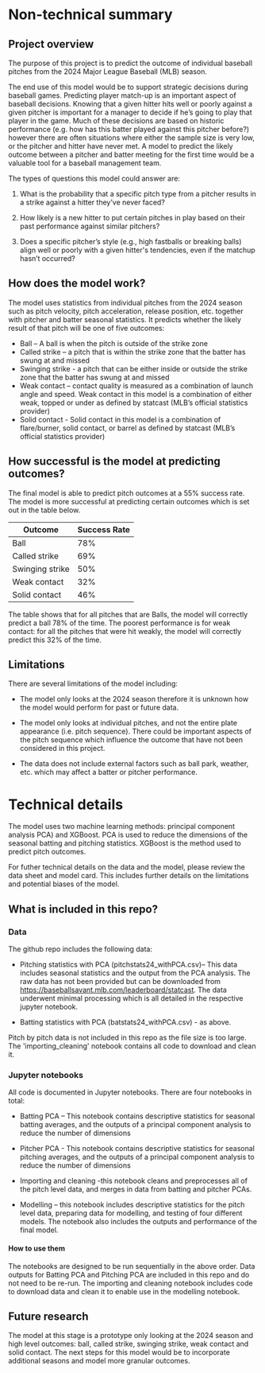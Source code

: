 # Non-technical summary 

## Project overview 

The purpose of this project is to predict the outcome of individual baseball pitches from the 2024 Major League Baseball (MLB) season.   

The end use of this model would be to support strategic decisions during baseball games. Predicting player match-up is an important aspect of baseball decisions. Knowing that a given hitter hits well or poorly against a given pitcher is important for a manager to decide if he’s going to play that player in the game. Much of these decisions are based on historic performance (e.g. how has this batter played against this pitcher before?) however there are often situations where either the sample size is very low, or the pitcher and hitter have never met. A model to predict the likely outcome between a pitcher and batter meeting for the first time would be a valuable tool for a baseball management team.  

The types of questions this model could answer are:  

1. What is the probability that a specific pitch type from a pitcher results in a strike against a hitter they’ve never faced? 

2. How likely is a new hitter to put certain pitches in play based on their past performance against similar pitchers? 

3. Does a specific pitcher’s style (e.g., high fastballs or breaking balls) align well or poorly with a given hitter's tendencies, even if the matchup hasn’t occurred?  

## How does the model work? 

The model uses statistics from individual pitches from the 2024 season such as pitch velocity, pitch acceleration, release position, etc. together with pitcher and batter seasonal statistics. It predicts whether the likely result of that pitch will be one of five outcomes:  

- Ball – A ball is when the pitch is outside of the strike zone 
- Called strike – a pitch that is within the strike zone that the batter has swung at and missed 
- Swinging strike  - a pitch that can be either inside or outside the strike zone that the batter has swung at and missed 
- Weak contact – contact quality is measured as a combination of launch angle and speed. Weak contact in this model is a combination of either weak, topped or under as defined by statcast (MLB’s official statistics provider) 
- Solid contact - Solid contact in this model is a combination of flare/burner, solid contact, or barrel as defined by statcast (MLB’s official statistics provider) 

## How successful is the model at predicting outcomes? 

The final model is able to predict pitch outcomes at a 55% success rate. The model is more successful at predicting certain outcomes which is set out in the table below.  

| Outcome           | Success Rate |
|-------------------|--------------|
| Ball              | 78%          |
| Called strike     | 69%          |
| Swinging strike   | 50%          |
| Weak contact      | 32%          |
| Solid contact     | 46%          |


The table shows that for all pitches that are Balls, the model will correctly predict a ball 78% of the time. The poorest performance is for weak contact: for all the pitches that were hit weakly, the model will correctly predict this 32% of the time.  


## Limitations  

There are several limitations of the model including:  

- The model only looks at the 2024 season therefore it is unknown how the model would perform for past or future data. 

- The model only looks at individual pitches, and not the entire plate appearance (i.e. pitch sequence). There could be important aspects of the pitch sequence which influence the outcome that have not been considered in this project. 

- The data does not include external factors such as ball park, weather, etc. which may affect a batter or pitcher performance. 

 

# Technical details 

The model uses two machine learning methods: principal component analysis PCA) and XGBoost.  PCA is used to reduce the dimensions of the seasonal batting and pitching statistics. XGBoost is the method used to predict pitch outcomes.  

For futher technical details on the data and the model, please review the data sheet and model card.  This includes further details on the limitations and potential biases of the model.  

## What is included in this repo? 

### Data 

The github repo includes the following data: 

- Pitching statistics with PCA (pitchstats24_withPCA.csv)– This data includes seasonal statistics and the output from the PCA analysis. The raw data has not been provided but can be downloaded from https://baseballsavant.mlb.com/leaderboard/statcast. The data underwent minimal processing which is all detailed in the respective jupyter notebook.  

- Batting statistics with PCA (batstats24_withPCA.csv) - as above. 

Pitch by pitch data is not included in this repo as the file size is too large. The 'importing_cleaning' notebook contains all code to download and clean it.

 

### Jupyter notebooks 

All code is documented in Jupyter notebooks. There are four notebooks in total:  

- Batting PCA – This notebook contains descriptive statistics for seasonal batting averages, and the outputs of a principal component analysis to reduce the number of dimensions  

- Pitcher PCA - This notebook contains descriptive statistics for seasonal pitching averages, and the outputs of a principal component analysis to reduce the number of dimensions 

- Importing and cleaning  -this notebook cleans and preprocesses all of the pitch level data, and merges in data from batting and pitcher PCAs. 

- Modelling – this notebook includes descriptive statistics for the pitch level data, preparing data for modelling, and testing of four different models. The notebook also includes the outputs and performance of the final model.  

#### How to use them  

The notebooks are designed to be run sequentially in the above order. Data outputs for Batting PCA and Pitching PCA are included in this repo and do not need to be re-run. The importing and cleaning notebook includes code to download data and clean it to enable use in the modelling notebook. 

## Future research

The model at this stage is a prototype only looking at the 2024 season and high level outcomes: ball, called strike, swinging strike, weak contact and solid contact. The next steps for this model would be to incorporate additional seasons and model more granular outcomes.  

 

 
